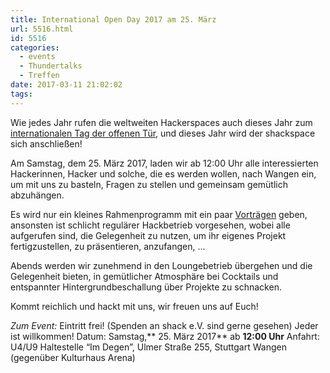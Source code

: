 ```yaml
---
title: International Open Day 2017 am 25. März
url: 5516.html
id: 5516
categories:
  - events
  - Thundertalks
  - Treffen
date: 2017-03-11 21:02:02
tags:
---
```


Wie jedes Jahr rufen die weltweiten Hackerspaces auch dieses Jahr zum [internationalen Tag der offenen Tür](https://wiki.hackerspaces.org/International_Open_Day_2017), und dieses Jahr wird der shackspace sich anschließen!

Am Samstag, dem 25\. März 2017, laden wir ab 12:00 Uhr alle interessierten Hackerinnen, Hacker und solche, die es werden wollen, nach Wangen ein, um mit uns zu basteln, Fragen zu stellen und gemeinsam gemütlich abzuhängen.

Es wird nur ein kleines Rahmenprogramm mit ein paar [Vorträgen](https://blog.shackspace.de/wiki/doku.php?id=project:thundertalks2017#thundertalks20172_international_open_day_edition) geben, ansonsten ist schlicht regulärer Hackbetrieb vorgesehen, wobei alle aufgerufen sind, die Gelegenheit zu nutzen, um ihr eigenes Projekt fertigzustellen, zu präsentieren, anzufangen, ...

Abends werden wir zunehmend in den Loungebetrieb übergehen und die Gelegenheit bieten, in gemütlicher Atmosphäre bei Cocktails und entspannter Hintergrundbeschallung über Projekte zu schnacken.

Kommt reichlich und hackt mit uns, wir freuen uns auf Euch!

_Zum Event:_
Eintritt frei! (Spenden an shack e.V. sind gerne gesehen) Jeder ist willkommen!
Datum: Samstag,** 25\. März 2017** ab **12:00 Uhr**
Anfahrt: U4/U9 Haltestelle “Im Degen”, Ulmer Straße 255, Stuttgart Wangen (gegenüber Kulturhaus Arena)